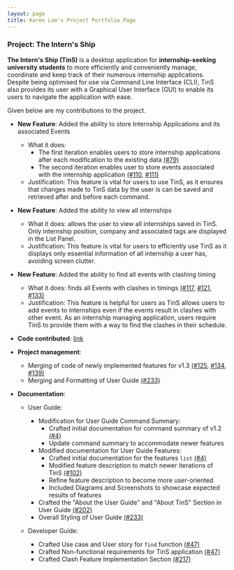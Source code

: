 ```yaml
---
layout: page
title: Karen Lam's Project Portfolio Page
---
```


### Project: The Intern's Ship

**The Intern's Ship (TinS)** is a desktop application for **internship-seeking university students** to more efficiently
and conveniently manage, coordinate and keep track of their numerous internship applications. Despite being optimised
for use via Command Line Interface (CLI), TinS also provides its user with a Graphical User Interface (GUI) to enable
its users to navigate the application with ease.

Given below are my contributions to the project.

* **New Feature**: Added the ability to store Internship Applications and its associated Events
  * What it does:
    * The first iteration enables users to store internship applications after each modification to the existing data
      [(#79)](https://github.com/AY2223S2-CS2103T-W11-2/tp/pull/79)
    * The second iteration enables user to store events associated with the internship application
      [(#110](https://github.com/AY2223S2-CS2103T-W11-2/tp/pull/110), 
      [#111)](https://github.com/AY2223S2-CS2103T-W11-2/tp/pull/111)
  * Justification: This feature is vital for users to use TinS, as it ensures that changes made to TinS data by the user
    is can be saved and retrieved after and before each command.

* **New Feature**: Added the ability to view all internships 
    * What it does: allows the user to view all internships saved in TinS. Only internship position, company and
      associated tags are displayed in the List Panel.
    * Justification: This feature is vital for users to efficiently use TinS as it displays only essential information
      of all internship a user has, avoiding screen clutter.

* **New Feature**: Added the ability to find all events with clashing timing
    * What it does: finds all Events with clashes in timings
      [(#117](https://github.com/AY2223S2-CS2103T-W11-2/tp/pull/117),
      [#121](https://github.com/AY2223S2-CS2103T-W11-2/tp/pull/121), 
      [#133)](https://github.com/AY2223S2-CS2103T-W11-2/tp/pull/133)
    * Justification: This feature is helpful for users as TinS allows users to add events to internships even if the
      events result in clashes with other event. As an internship managing application, users require TinS to provide
      them with a way to find the clashes in their schedule.

* **Code contributed**: [link](https://github.com/Karen-Lam/tp)

* **Project management**:
  * Merging of code of newly implemented features for v1.3 [(#125](https://github.com/AY2223S2-CS2103T-W11-2/tp/pull/125), 
    [#134](https://github.com/AY2223S2-CS2103T-W11-2/tp/pull/134), [#139)](https://github.com/AY2223S2-CS2103T-W11-2/tp/pull/139)
  * Merging and Formatting of User Guide [(#233)](https://github.com/AY2223S2-CS2103T-W11-2/tp/pull/223/)

* **Documentation**:
    * User Guide:
      * Modification for User Guide Command Summary:
        * Crafted initial documentation for command summary of v1.2 [(#4)](https://github.com/AY2223S2-CS2103T-W11-2/tp/pull/4)
        * Update command summary to accommodate newer features 
      * Modified documentation for User Guide Features: 
        * Crafted initial documentation for the features `list` [(#4)](https://github.com/AY2223S2-CS2103T-W11-2/tp/pull/4)
        * Modified feature description to match newer iterations of TinS [(#102)](https://github.com/AY2223S2-CS2103T-W11-2/tp/pull/102)
        * Refine feature description to become more user-oriented
        * Included Diagrams and Screenshots to showcase expected results of features
      * Crafted the "About the User Guide" and "About TinS" Section in User Guide [(#202)](https://github.com/AY2223S2-CS2103T-W11-2/tp/pull/202)
      * Overall Styling of User Guide [(#233)](https://github.com/AY2223S2-CS2103T-W11-2/tp/pull/223/)

    * Developer Guide:
      * Crafted Use case and User story for `find` function [(#47)](https://github.com/AY2223S2-CS2103T-W11-2/tp/pull/47)
      * Crafted Non-functional requirements for TinS application [(#47)](https://github.com/AY2223S2-CS2103T-W11-2/tp/pull/47)
      * Crafted Clash Feature Implementation Section [(#217)](https://github.com/AY2223S2-CS2103T-W11-2/tp/pull/217)
